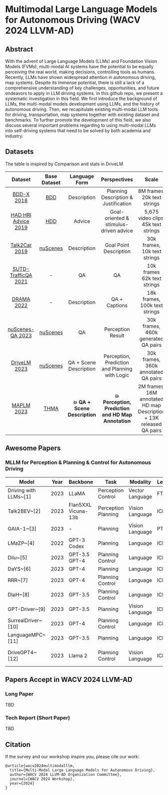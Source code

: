 # Multimodal Large Language Models for Autonomous Driving (WACV 2024 LLVM-AD)

## Abstract
With the advent of Large Language Models (LLMs) and Foundation Vision Models (FVMs), multi-modal AI systems have the potential to be equally perceiving the real world, making decisions, controlling tools as humans. Recently, LLMs have shown widespread attention in autonomous driving, map systems. Despite its immense potential, there is still a lack of a comprehensive understanding of key challenges, opportunities, and future endeavors to apply in LLM driving systems. In this github repo, we present a systematic investigation in this field. We first introduce the background of LLMs, the multi-modal models development using LLMs, and the history of autonomous driving. Then, we recapitulate existing multi-modal LLM tools for driving, transportation, map systems together with existing dataset and benchmarks. To further promote the development of this field, we also discuss several important problems regarding to using multi-modal LLMs into self-driving systems that need to be solved by both academia and industry.       

## Datasets

The table is inspired by Comparison and stats in DriveLM

| Dataset  |    Base Dataset    |    Language Form    |   Perspectives  |   Scale      |  Release?  |
|:---------:|:-------------:|:-------------:|:------:|:--------------------------------------------:|:----------:|
| [BDD-X 2018](https://github.com/JinkyuKimUCB/explainable-deep-driving)  |  [BDD](https://bdd-data.berkeley.edu/)  | Description | Planning Description & Justification    | 8M frames, 20k text strings   |**:heavy_check_mark:**|
| [HAD HRI Advice 2019](https://usa.honda-ri.com/had)  |  [HDD](https://usa.honda-ri.com/hdd)  | Advice | Goal-oriented & stimulus-driven advice | 5,675 video clips, 45k text strings   |**:heavy_check_mark:**|
| [Talk2Car 2019](https://github.com/talk2car/Talk2Car)   |      [nuScenes](https://www.nuscenes.org/)    | Description |  Goal Point Description | 30k frames, 10k text strings | **:heavy_check_mark:**|
| [SUTD-TrafficQA 2021](https://github.com/sutdcv/SUTD-TrafficQA)   |      -    | QA |  QA | 10k frames 62k text strings | **:heavy_check_mark:**|
| [DRAMA 2022](https://usa.honda-ri.com/drama)   |  - | Description |  QA + Captions | 18k frames, 100k text strings | **:heavy_check_mark:**|
| [nuScenes-QA 2023](https://arxiv.org/abs/2305.14836)   |   [nuScenes](https://www.nuscenes.org/)  | QA |  Perception Result     | 30k frames, 460k generated QA pairs| **:heavy_check_mark:** |
| [DriveLM 2023](https://github.com/OpenDriveLab/DriveLM) | [nuScenes](https://www.nuscenes.org/) | QA + Scene Description | Perception, Prediction and Planning with Logic | 30k frames, 360k annotated QA pairs |**:heavy_check_mark:** |
| [MAPLM 2023](https://github.com/LLVM-AD/MAPLM) | [THMA](https://dl.acm.org/doi/10.1609/aaai.v37i13.26848) | **:boom: QA + Scene Description** | **:boom:Perception, Prediction and HD Map Annotation** | 2M frames, 16M annotated HD map Description + 13K released QA pairs | **:heavy_check_mark:** |

## Awesome Papers

### MLLM for Perception & Planning & Control for Autonomous Driving

| Model                           | Year | Backbone               | Task              | Modality          | Learning | Input           | Output               |
|---------------------------------|------|------------------------|-------------------|-------------------|----------|-----------------|----------------------|
| Driving with LLMs~[1]           | 2023 | LLaMA                  | Perception Control| Vector Language   | FT       | Vector Query    | Response \ Actions   |
| Talk2BEV~[2]                    | 2023 | Flan5XXL Vicuna-13b    | Perception Planning| Vision Language   | ICL      | Image Query     | Response             |
| GAIA-1~[3]                      | 2023 | -                      | Planning          | Vision Language   | PT       | Video Prompt    | Video                |
| LMaZP~[4]                       | 2022 | GPT-3 Codex            | Planning          | Language          | ICL      | Text            | Plan                 |
| Dilu~[5]                        | 2023 | GPT-3.5 GPT-4          | Planning Control  | Language          | ICL      | Text            | Action               |
| DaYS~[6]                        | 2023 | GPT-4                  | Planning          | Language          | ICL      | Text            | Code                 |
| RRR~[7]                         | 2023 | GPT-4                  | Planning Control  | Language          | ICL      | Text            | Action               |
| DlaH~[8]                        | 2023 | GPT-3.5                | Planning Control  | Language          | ICL      | Text            | Action               |
| GPT-Driver~[9]                  | 2023 | GPT-3.5                | Planning          | Vision Language   | ICL      | Text            | Trajectory           |
| SurrealDriver~[10]              | 2023 | GPT-4                  | Planning Control  | Language          | ICL      | Text            | Text \ Actions       |
| LanguageMPC~[11]                | 2023 | GPT-3.5                | Planning          | Language          | ICL      | Text            | Action               |
| DriveGPT4~[12]                  | 2023 | Llama 2                | Planning Control  | Vision Language   | ICL      | Image Text Action| Text \ Actions       |





## Papers Accept in WACV 2024 LLVM-AD    

### Long Paper     

TBD

### Tech Report (Short Paper)       

TBD

## Citation    

If the survey and our workshop inspire you, please cite our work:    

```
@article{wacv2024multimodalllm,
  title={Multi-Modal Large Language Models for Autonomous Driving},
  author={WACV 2024 LLVM-AD Organization Committee},
  journal={WACV 2024 Workshop},
  year={2024}
}
```


